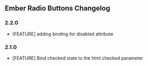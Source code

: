 ## Ember Radio Buttons Changelog

### 2.2.0
* [FEATURE] adding binding for disabled attribute

### 2.1.0
* [FEATURE] Bind checked state to the html checked parameter
